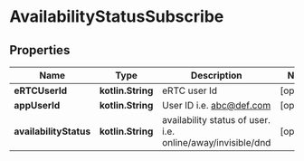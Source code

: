 
# AvailabilityStatusSubscribe

## Properties
Name | Type | Description | Notes
------------ | ------------- | ------------- | -------------
**eRTCUserId** | **kotlin.String** | eRTC user Id |  [optional]
**appUserId** | **kotlin.String** | User ID i.e. abc@def.com |  [optional]
**availabilityStatus** | **kotlin.String** | availability status of user. i.e. online/away/invisible/dnd |  [optional]



